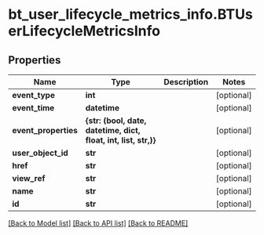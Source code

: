 # bt_user_lifecycle_metrics_info.BTUserLifecycleMetricsInfo

## Properties
Name | Type | Description | Notes
------------ | ------------- | ------------- | -------------
**event_type** | **int** |  | [optional] 
**event_time** | **datetime** |  | [optional] 
**event_properties** | **{str: (bool, date, datetime, dict, float, int, list, str,)}** |  | [optional] 
**user_object_id** | **str** |  | [optional] 
**href** | **str** |  | [optional] 
**view_ref** | **str** |  | [optional] 
**name** | **str** |  | [optional] 
**id** | **str** |  | [optional] 

[[Back to Model list]](../README.md#documentation-for-models) [[Back to API list]](../README.md#documentation-for-api-endpoints) [[Back to README]](../README.md)


